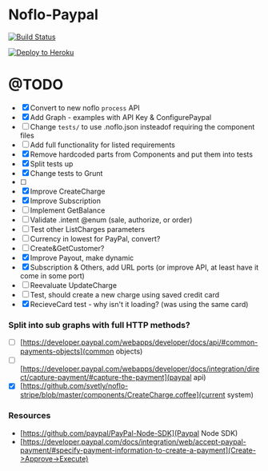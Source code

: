# Noflo-Paypal

[![Build Status](https://travis-ci.org/aretecode/noflo-paypal.svg)](https://travis-ci.org/aretecode/noflo-paypal)

[![Deploy to Heroku](https://www.herokucdn.com/deploy/button.png)](https://heroku.com/deploy)

# @TODO
* [x] Convert to new noflo `process` API
* [x] Add Graph - examples with API Key & ConfigurePaypal
* [ ] Change `tests/` to use .noflo.json insteadof requiring the component files
* [ ] Add full functionality for listed requirements
* [x] Remove hardcoded parts from Components and put them into tests
* [x] Split tests up
* [x] Change tests to Grunt
* [ ]
* [x] Improve CreateCharge
* [x] Improve Subscription
* [ ] Implement GetBalance
* [ ] Validate .intent @enum (sale, authorize, or order)
* [ ] Test other ListCharges parameters
* [ ] Currency in lowest for PayPal, convert?
* [ ] Create&GetCustomer?
* [x] Improve Payout, make dynamic
* [x] Subscription & Others, add URL ports (or improve API, at least have it come in some port)
* [ ] Reevaluate UpdateCharge
* [ ] Test, should create a new charge using saved credit card
* [x] RecieveCard test - why isn't it loading? (was using the same card)

### Split into sub graphs with full HTTP methods?
* [ ] [https://developer.paypal.com/webapps/developer/docs/api/#common-payments-objects](common objects)
* [ ] [https://developer.paypal.com/webapps/developer/docs/integration/direct/capture-payment/#capture-the-payment](paypal api)
* [x] [https://github.com/svetly/noflo-stripe/blob/master/components/CreateCharge.coffee](current system)

### Resources
* [https://github.com/paypal/PayPal-Node-SDK](Paypal Node SDK)
* [https://developer.paypal.com/docs/integration/web/accept-paypal-payment/#specify-payment-information-to-create-a-payment](Create->Approve->Execute)
